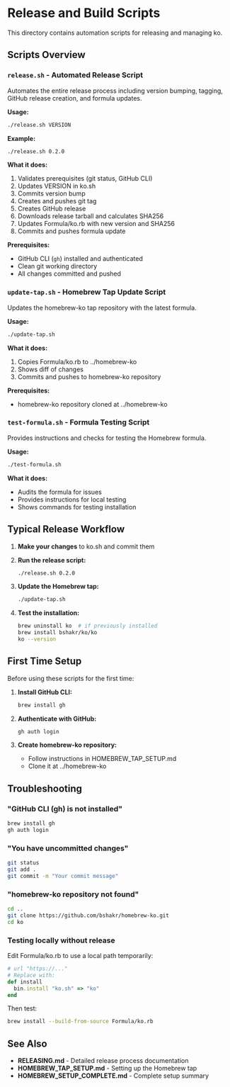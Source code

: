 # Release and Build Scripts

This directory contains automation scripts for releasing and managing ko.

## Scripts Overview

### `release.sh` - Automated Release Script

Automates the entire release process including version bumping, tagging, GitHub release creation, and formula updates.

**Usage:**
```bash
./release.sh VERSION
```

**Example:**
```bash
./release.sh 0.2.0
```

**What it does:**
1. Validates prerequisites (git status, GitHub CLI)
2. Updates VERSION in ko.sh
3. Commits version bump
4. Creates and pushes git tag
5. Creates GitHub release
6. Downloads release tarball and calculates SHA256
7. Updates Formula/ko.rb with new version and SHA256
8. Commits and pushes formula update

**Prerequisites:**
- GitHub CLI (`gh`) installed and authenticated
- Clean git working directory
- All changes committed and pushed

### `update-tap.sh` - Homebrew Tap Update Script

Updates the homebrew-ko tap repository with the latest formula.

**Usage:**
```bash
./update-tap.sh
```

**What it does:**
1. Copies Formula/ko.rb to ../homebrew-ko
2. Shows diff of changes
3. Commits and pushes to homebrew-ko repository

**Prerequisites:**
- homebrew-ko repository cloned at ../homebrew-ko

### `test-formula.sh` - Formula Testing Script

Provides instructions and checks for testing the Homebrew formula.

**Usage:**
```bash
./test-formula.sh
```

**What it does:**
- Audits the formula for issues
- Provides instructions for local testing
- Shows commands for testing installation

## Typical Release Workflow

1. **Make your changes** to ko.sh and commit them

2. **Run the release script:**
   ```bash
   ./release.sh 0.2.0
   ```

3. **Update the Homebrew tap:**
   ```bash
   ./update-tap.sh
   ```

4. **Test the installation:**
   ```bash
   brew uninstall ko  # if previously installed
   brew install bshakr/ko/ko
   ko --version
   ```

## First Time Setup

Before using these scripts for the first time:

1. **Install GitHub CLI:**
   ```bash
   brew install gh
   ```

2. **Authenticate with GitHub:**
   ```bash
   gh auth login
   ```

3. **Create homebrew-ko repository:**
   - Follow instructions in HOMEBREW_TAP_SETUP.md
   - Clone it at ../homebrew-ko

## Troubleshooting

### "GitHub CLI (gh) is not installed"
```bash
brew install gh
gh auth login
```

### "You have uncommitted changes"
```bash
git status
git add .
git commit -m "Your commit message"
```

### "homebrew-ko repository not found"
```bash
cd ..
git clone https://github.com/bshakr/homebrew-ko.git
cd ko
```

### Testing locally without release
Edit Formula/ko.rb to use a local path temporarily:
```ruby
# url "https://..."
# Replace with:
def install
  bin.install "ko.sh" => "ko"
end
```

Then test:
```bash
brew install --build-from-source Formula/ko.rb
```

## See Also

- **RELEASING.md** - Detailed release process documentation
- **HOMEBREW_TAP_SETUP.md** - Setting up the Homebrew tap
- **HOMEBREW_SETUP_COMPLETE.md** - Complete setup summary
